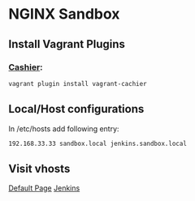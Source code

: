 # NGINX Sandbox


## Install Vagrant Plugins

### [Cashier](https://github.com/fgrehm/vagrant-cachier): 

```bash
vagrant plugin install vagrant-cachier
``` 

## Local/Host configurations

In /etc/hosts add following entry:

```bash
192.168.33.33 sandbox.local jenkins.sandbox.local
``` 

## Visit vhosts

[Default Page](http://sandbox.local/)
[Jenkins](http://jenkins.sandbox.local/)